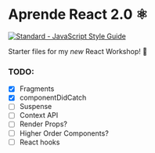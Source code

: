 # Aprende React 2.0 ⚛️

[![Standard - JavaScript Style Guide](https://cdn.rawgit.com/feross/standard/master/badge.svg)](https://github.com/feross/standard)

Starter files for my _new_ React Workshop! 🚀

### TODO:

- [x] Fragments
- [x] componentDidCatch
- [ ] Suspense
- [ ] Context API
- [ ] Render Props?
- [ ] Higher Order Components?
- [ ] React hooks
